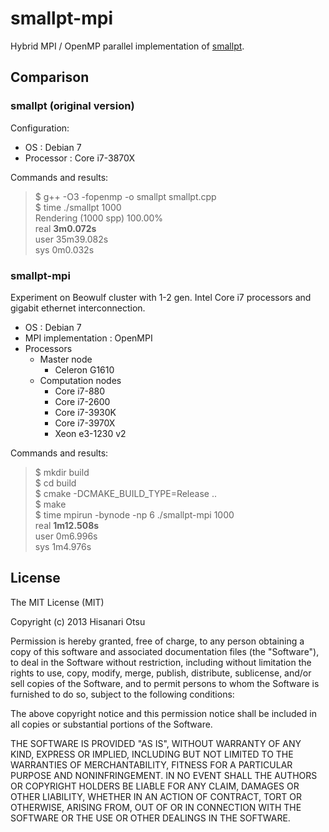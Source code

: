 # smallpt-mpi

Hybrid MPI / OpenMP parallel implementation of
[smallpt](http://www.kevinbeason.com/smallpt/).

## Comparison

### smallpt (original version)

Configuration:

* OS : Debian 7
* Processor : Core i7-3870X

Commands and results:
> $ g++ -O3 -fopenmp -o smallpt smallpt.cpp  
> $ time ./smallpt 1000  
> Rendering (1000 spp) 100.00%  
> real    **3m0.072s**  
> user    35m39.082s  
> sys     0m0.032s

### smallpt-mpi

Experiment on Beowulf cluster
with 1-2 gen. Intel Core i7 processors
and gigabit ethernet interconnection.

* OS : Debian 7
* MPI implementation : OpenMPI
* Processors
  - Master node
     - Celeron G1610
  - Computation nodes
     - Core i7-880
     - Core i7-2600
     - Core i7-3930K
     - Core i7-3970X
     - Xeon e3-1230 v2

Commands and results:
> $ mkdir build  
> $ cd build  
> $ cmake -DCMAKE\_BUILD\_TYPE=Release ..  
> $ make  
> $ time mpirun -bynode -np 6 ./smallpt-mpi 1000  
> real    **1m12.508s**  
> user    0m6.996s  
> sys     1m4.976s

## License

The MIT License (MIT)

Copyright (c) 2013 Hisanari Otsu

Permission is hereby granted, free of charge, to any person obtaining a copy
of this software and associated documentation files (the "Software"), to deal
in the Software without restriction, including without limitation the rights
to use, copy, modify, merge, publish, distribute, sublicense, and/or sell
copies of the Software, and to permit persons to whom the Software is
furnished to do so, subject to the following conditions:

The above copyright notice and this permission notice shall be included in
all copies or substantial portions of the Software.

THE SOFTWARE IS PROVIDED "AS IS", WITHOUT WARRANTY OF ANY KIND, EXPRESS OR
IMPLIED, INCLUDING BUT NOT LIMITED TO THE WARRANTIES OF MERCHANTABILITY,
FITNESS FOR A PARTICULAR PURPOSE AND NONINFRINGEMENT. IN NO EVENT SHALL THE
AUTHORS OR COPYRIGHT HOLDERS BE LIABLE FOR ANY CLAIM, DAMAGES OR OTHER
LIABILITY, WHETHER IN AN ACTION OF CONTRACT, TORT OR OTHERWISE, ARISING FROM,
OUT OF OR IN CONNECTION WITH THE SOFTWARE OR THE USE OR OTHER DEALINGS IN
THE SOFTWARE.

